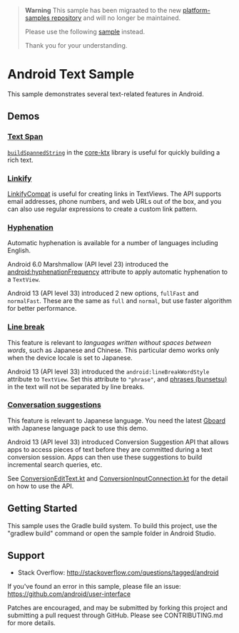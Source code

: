 > **Warning**
> This sample has been migraated to the new [platform-samples repository](https://github.com/android/platform-samples)
> and will no longer be maintained. 
> 
> Please use the following [sample](https://github.com/android/platform-samples/tree/main/samples/user-interface/text) instead.
>
> Thank you for your understanding.

Android Text Sample
===================

This sample demonstrates several text-related features in Android.

## Demos

### [Text Span](app/src/main/java/com/example/android/text/demo/textspan/TextSpanFragment.kt)

[`buildSpannedString`](https://developer.android.com/reference/kotlin/androidx/core/text/package-summary#buildSpannedString(kotlin.Function1))
in the [core-ktx](https://developer.android.com/kotlin/ktx#core) library is useful for quickly
building a rich text.

### [Linkify](app/src/main/java/com/example/android/text/demo/linkify/LinkifyFragment.kt)

[LinkifyCompat](https://developer.android.com/reference/androidx/core/text/util/LinkifyCompat)
is useful for creating links in TextViews. The API supports email addresses, phone numbers, and web
URLs out of the box, and you can also use regular expressions to create a custom link pattern.

### [Hyphenation](app/src/main/java/com/example/android/text/demo/hyphenation/HyphenationFragment.kt)

Automatic hyphenation is available for a number of languages including English.

Android 6.0 Marshmallow (API level 23) introduced the
[android:hyphenationFrequency](https://developer.android.com/reference/android/widget/TextView#attr_android:hyphenationFrequency)
attribute to apply automatic hyphenation to a `TextView`.

Android 13 (API level 33) introduced 2 new options, `fullFast` and `normalFast`. These are the same
as `full` and `normal`, but use faster algorithm for better performance.

### [Line break](app/src/main/java/com/example/android/text/demo/linebreak/LineBreakFragment.kt)

This feature is relevant to _languages written without spaces between words_, such as Japanese and
Chinese. This particular demo works only when the device locale is set to Japanese.

Android 13 (API level 33) introduced the `android:lineBreakWordStyle` attribute to `TextView`. Set
this attribute to `"phrase"`, and
[phrases (bunsetsu)](https://ja.wikipedia.org/wiki/%E6%96%87%E7%AF%80)
in the text will not be separated by line breaks.

### [Conversation suggestions](app/src/main/java/com/example/android/text/demo/conversion/ConversionFragment.kt)

This feature is relevant to Japanese language. You need the latest
[Gboard](https://play.google.com/store/apps/details?id=com.google.android.inputmethod.latin)
with Japanese language pack to use this demo.

Android 13 (API level 33) introduced Conversion Suggestion API that allows apps to access pieces of
text before they are committed during a text conversion session. Apps can then use these suggestions
to build incremental search queries, etc.

See
[ConversionEditText.kt](app/src/main/java/com/example/android/text/demo/conversion/ConversionEditText.kt)
and
[ConversionInputConnection.kt](app/src/main/java/com/example/android/text/demo/conversion/ConversionInputConnection.kt)
for the detail on how to use the API.

## Getting Started

This sample uses the Gradle build system. To build this project, use the
"gradlew build" command or open the sample folder in Android Studio.

## Support

- Stack Overflow: http://stackoverflow.com/questions/tagged/android

If you've found an error in this sample, please file an issue:
https://github.com/android/user-interface

Patches are encouraged, and may be submitted by forking this project and
submitting a pull request through GitHub. Please see CONTRIBUTING.md for more details.
